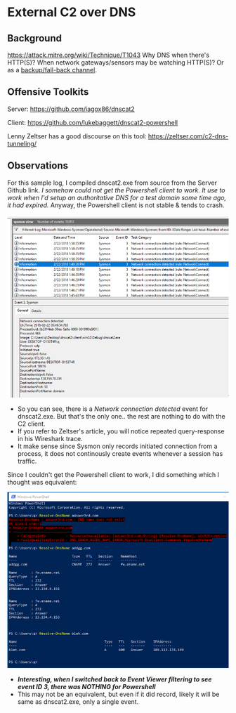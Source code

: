 # External C2 over DNS

## Background

https://attack.mitre.org/wiki/Technique/T1043 Why DNS when there's HTTP(S)? When network gateways/sensors may be watching HTTP(S)? Or as a [backup/fall-back channel](https://attack.mitre.org/wiki/Technique/T1008). 

## Offensive Toolkits

Server: https://github.com/iagox86/dnscat2

Client: https://github.com/lukebaggett/dnscat2-powershell

Lenny Zeltser has a good discourse on this tool: https://zeltser.com/c2-dns-tunneling/

## Observations

For this sample log, I compiled dnscat2.exe from source from the Server Github link. *I somehow could not get the Powershell client to work. It use to work when I'd setup an authoritative DNS for a test domain some time ago, it had expired.* Anyway, the Powershell client is not stable & tends to crash. 

![](img/dnscatevent.png)

* So you can see, there is a *Network connection detected* event for dnscat2.exe. But that's the only one.. the rest are nothing to do with the C2 client.
* If you refer to Zeltser's article, you will notice repeated query-response in his Wireshark trace. 
* It make sense since Sysmon only records initiated connection from a process, it does not continously create events whenever a session has traffic.

Since I couldn't get the Powershell client to work, I did something which I thought was equivalent:

![](img/powershellresolve.png)

* ***Interesting, when I switched back to Event Viewer filtering to see event ID 3, there was NOTHING for Powershell***
* This may not be an equivalent, but even if it did record, likely it will be same as dnscat2.exe, only a single event.

